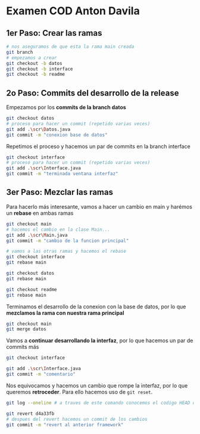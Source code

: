 # Examen COD Anton Davila
## 1er Paso: Crear las ramas
```bash
# nos aseguramos de que esta la rama main creada
git branch
# empezamos a crear
git checkout -b datos
git checkout -b interface
git checkout -b readme
```
## 2o Paso: Commits del desarrollo de la release
Empezamos por los **commits de la branch datos**
```bash
git checkout datos
# proceso para hacer un commit (repetido varias veces)
git add .\scr\Datos.java
git commit -m "conexion base de datos"
```
Repetimos el proceso y hacemos un par de commits en la branch interface
```bash
git checkout interface
# proceso para hacer un commit (repetido varias veces)
git add .\scr\Interface.java
git commit -m "terminada ventana interfaz"
```
## 3er Paso: Mezclar las ramas
Para hacerlo más interesante, vamos a hacer un cambio en main y harémos un **rebase** en ambas ramas
```bash
git checkout main
# hacemos el cambio en la clase Main...
git add .\scr\Main.java
git commit -m "cambio de la funcion principal"

# vamos a las otras ramas y hacemos el rebase
git checkout interface
git rebase main

git checkout datos
git rebase main

git checkout readme
git rebase main
```
Terminamos el desarrollo de la conexion con la base de datos, por lo que **mezclamos la rama con nuestra rama principal**
```bash
git checkout main
git merge datos
```
Vamos a **continuar desarrollando la interfaz**, por lo que hacemos un par de commits más
```bash
git checkout interface

git add .\scr\Interface.java
git commit -m "comentario"
```
Nos equivocamos y hacemos un cambio que rompe la interfaz, por lo que queremos **retroceder**. Para ello hacemos uso de `git reset`.
```bash
git log --oneline # a traves de este comando conocemos el codigo HEAD del utlimo commit en el que es funcional el programa

git revert d4a33fb
# despues del revert hacemos un commit de los cambios
git commit -m "revert al anterior framework"
```